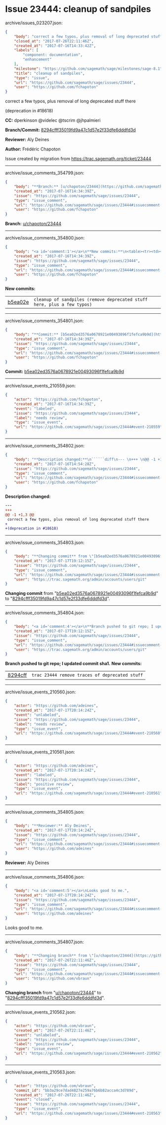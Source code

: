 # Issue 23444: cleanup of sandpiles

archive/issues_023207.json:
```json
{
    "body": "correct a few typos, plus removal of long deprecated stuff there\n\n(deprecation in #18618)\n\n**CC:**  dperkinson @videlec @tscrim @jhpalmieri\n\n**Branch/Commit:** [8294cfff35019fd9a47c1d57e2f33dfe6dddfd3d](https://github.com/sagemath/sagetrac-mirror/commit/8294cfff35019fd9a47c1d57e2f33dfe6dddfd3d)\n\n**Reviewer:** Aly Deines\n\n**Author:** Fr\u00e9d\u00e9ric Chapoton\n\nIssue created by migration from https://trac.sagemath.org/ticket/23444\n\n",
    "closed_at": "2017-07-26T22:11:46Z",
    "created_at": "2017-07-16T14:33:42Z",
    "labels": [
        "component: documentation",
        "enhancement"
    ],
    "milestone": "https://github.com/sagemath/sage/milestones/sage-8.1",
    "title": "cleanup of sandpiles",
    "type": "issue",
    "url": "https://github.com/sagemath/sage/issues/23444",
    "user": "https://github.com/fchapoton"
}
```
correct a few typos, plus removal of long deprecated stuff there

(deprecation in #18618)

**CC:**  dperkinson @videlec @tscrim @jhpalmieri

**Branch/Commit:** [8294cfff35019fd9a47c1d57e2f33dfe6dddfd3d](https://github.com/sagemath/sagetrac-mirror/commit/8294cfff35019fd9a47c1d57e2f33dfe6dddfd3d)

**Reviewer:** Aly Deines

**Author:** Frédéric Chapoton

Issue created by migration from https://trac.sagemath.org/ticket/23444





---

archive/issue_comments_354799.json:
```json
{
    "body": "**Branch:** [u/chapoton/23444](https://github.com/sagemath/sagetrac-mirror/tree/u/chapoton/23444)",
    "created_at": "2017-07-16T14:34:39Z",
    "issue": "https://github.com/sagemath/sage/issues/23444",
    "type": "issue_comment",
    "url": "https://github.com/sagemath/sage/issues/23444#issuecomment-354799",
    "user": "https://github.com/fchapoton"
}
```

**Branch:** [u/chapoton/23444](https://github.com/sagemath/sagetrac-mirror/tree/u/chapoton/23444)



---

archive/issue_comments_354800.json:
```json
{
    "body": "<a id='comment:1'></a>\n**New commits:**\n<table><tr><td><a href=\"https://github.com/sagemath/sagetrac-mirror/commit/b5ea02ed3576a0678921e00493096f1fefca9b9d\">b5ea02e</a></td><td><code>cleanup of sandpiles (remove deprecated stuff here, plus a few typos)</code></td></tr></table>\n",
    "created_at": "2017-07-16T14:34:39Z",
    "issue": "https://github.com/sagemath/sage/issues/23444",
    "type": "issue_comment",
    "url": "https://github.com/sagemath/sage/issues/23444#issuecomment-354800",
    "user": "https://github.com/fchapoton"
}
```

<a id='comment:1'></a>
**New commits:**
<table><tr><td><a href="https://github.com/sagemath/sagetrac-mirror/commit/b5ea02ed3576a0678921e00493096f1fefca9b9d">b5ea02e</a></td><td><code>cleanup of sandpiles (remove deprecated stuff here, plus a few typos)</code></td></tr></table>




---

archive/issue_comments_354801.json:
```json
{
    "body": "**Commit:** [b5ea02ed3576a0678921e00493096f1fefca9b9d](https://github.com/sagemath/sagetrac-mirror/commit/b5ea02ed3576a0678921e00493096f1fefca9b9d)",
    "created_at": "2017-07-16T14:34:39Z",
    "issue": "https://github.com/sagemath/sage/issues/23444",
    "type": "issue_comment",
    "url": "https://github.com/sagemath/sage/issues/23444#issuecomment-354801",
    "user": "https://github.com/fchapoton"
}
```

**Commit:** [b5ea02ed3576a0678921e00493096f1fefca9b9d](https://github.com/sagemath/sagetrac-mirror/commit/b5ea02ed3576a0678921e00493096f1fefca9b9d)



---

archive/issue_events_210559.json:
```json
{
    "actor": "https://github.com/fchapoton",
    "created_at": "2017-07-16T14:34:39Z",
    "event": "labeled",
    "issue": "https://github.com/sagemath/sage/issues/23444",
    "label": "needs review",
    "type": "issue_event",
    "url": "https://github.com/sagemath/sage/issues/23444#event-210559"
}
```



---

archive/issue_comments_354802.json:
```json
{
    "body": "**Description changed:**\n``````diff\n--- \n+++ \n@@ -1 +1,3 @@\n correct a few typos, plus removal of long deprecated stuff there\n+\n+(deprecation in #18618)\n``````\n",
    "created_at": "2017-07-16T14:54:28Z",
    "issue": "https://github.com/sagemath/sage/issues/23444",
    "type": "issue_comment",
    "url": "https://github.com/sagemath/sage/issues/23444#issuecomment-354802",
    "user": "https://github.com/fchapoton"
}
```

**Description changed:**
``````diff
--- 
+++ 
@@ -1 +1,3 @@
 correct a few typos, plus removal of long deprecated stuff there
+
+(deprecation in #18618)
``````




---

archive/issue_comments_354803.json:
```json
{
    "body": "**Changing commit** from \"[b5ea02ed3576a0678921e00493096f1fefca9b9d](https://github.com/sagemath/sagetrac-mirror/commit/b5ea02ed3576a0678921e00493096f1fefca9b9d)\" to \"[8294cfff35019fd9a47c1d57e2f33dfe6dddfd3d](https://github.com/sagemath/sagetrac-mirror/commit/8294cfff35019fd9a47c1d57e2f33dfe6dddfd3d)\".",
    "created_at": "2017-07-17T19:12:15Z",
    "issue": "https://github.com/sagemath/sage/issues/23444",
    "type": "issue_comment",
    "url": "https://github.com/sagemath/sage/issues/23444#issuecomment-354803",
    "user": "https://trac.sagemath.org/admin/accounts/users/git"
}
```

**Changing commit** from "[b5ea02ed3576a0678921e00493096f1fefca9b9d](https://github.com/sagemath/sagetrac-mirror/commit/b5ea02ed3576a0678921e00493096f1fefca9b9d)" to "[8294cfff35019fd9a47c1d57e2f33dfe6dddfd3d](https://github.com/sagemath/sagetrac-mirror/commit/8294cfff35019fd9a47c1d57e2f33dfe6dddfd3d)".



---

archive/issue_comments_354804.json:
```json
{
    "body": "<a id='comment:4'></a>\n**Branch pushed to git repo; I updated commit sha1.** **New commits:**\n<table><tr><td><a href=\"https://github.com/sagemath/sagetrac-mirror/commit/8294cfff35019fd9a47c1d57e2f33dfe6dddfd3d\">8294cff</a></td><td><code>trac 23444 remove traces of deprecated stuff</code></td></tr></table>\n",
    "created_at": "2017-07-17T19:12:15Z",
    "issue": "https://github.com/sagemath/sage/issues/23444",
    "type": "issue_comment",
    "url": "https://github.com/sagemath/sage/issues/23444#issuecomment-354804",
    "user": "https://trac.sagemath.org/admin/accounts/users/git"
}
```

<a id='comment:4'></a>
**Branch pushed to git repo; I updated commit sha1.** **New commits:**
<table><tr><td><a href="https://github.com/sagemath/sagetrac-mirror/commit/8294cfff35019fd9a47c1d57e2f33dfe6dddfd3d">8294cff</a></td><td><code>trac 23444 remove traces of deprecated stuff</code></td></tr></table>




---

archive/issue_events_210560.json:
```json
{
    "actor": "https://github.com/adeines",
    "created_at": "2017-07-17T20:14:24Z",
    "event": "unlabeled",
    "issue": "https://github.com/sagemath/sage/issues/23444",
    "label": "needs review",
    "type": "issue_event",
    "url": "https://github.com/sagemath/sage/issues/23444#event-210560"
}
```



---

archive/issue_events_210561.json:
```json
{
    "actor": "https://github.com/adeines",
    "created_at": "2017-07-17T20:14:24Z",
    "event": "labeled",
    "issue": "https://github.com/sagemath/sage/issues/23444",
    "label": "positive review",
    "type": "issue_event",
    "url": "https://github.com/sagemath/sage/issues/23444#event-210561"
}
```



---

archive/issue_comments_354805.json:
```json
{
    "body": "**Reviewer:** Aly Deines",
    "created_at": "2017-07-17T20:14:24Z",
    "issue": "https://github.com/sagemath/sage/issues/23444",
    "type": "issue_comment",
    "url": "https://github.com/sagemath/sage/issues/23444#issuecomment-354805",
    "user": "https://github.com/adeines"
}
```

**Reviewer:** Aly Deines



---

archive/issue_comments_354806.json:
```json
{
    "body": "<a id='comment:5'></a>\nLooks good to me.",
    "created_at": "2017-07-17T20:14:24Z",
    "issue": "https://github.com/sagemath/sage/issues/23444",
    "type": "issue_comment",
    "url": "https://github.com/sagemath/sage/issues/23444#issuecomment-354806",
    "user": "https://github.com/adeines"
}
```

<a id='comment:5'></a>
Looks good to me.



---

archive/issue_comments_354807.json:
```json
{
    "body": "**Changing branch** from \"[u/chapoton/23444](https://github.com/sagemath/sagetrac-mirror/tree/u/chapoton/23444)\" to \"[8294cfff35019fd9a47c1d57e2f33dfe6dddfd3d](https://github.com/sagemath/sagetrac-mirror/commit/8294cfff35019fd9a47c1d57e2f33dfe6dddfd3d)\".",
    "created_at": "2017-07-26T22:11:46Z",
    "issue": "https://github.com/sagemath/sage/issues/23444",
    "type": "issue_comment",
    "url": "https://github.com/sagemath/sage/issues/23444#issuecomment-354807",
    "user": "https://github.com/vbraun"
}
```

**Changing branch** from "[u/chapoton/23444](https://github.com/sagemath/sagetrac-mirror/tree/u/chapoton/23444)" to "[8294cfff35019fd9a47c1d57e2f33dfe6dddfd3d](https://github.com/sagemath/sagetrac-mirror/commit/8294cfff35019fd9a47c1d57e2f33dfe6dddfd3d)".



---

archive/issue_events_210562.json:
```json
{
    "actor": "https://github.com/vbraun",
    "created_at": "2017-07-26T22:11:46Z",
    "event": "unlabeled",
    "issue": "https://github.com/sagemath/sage/issues/23444",
    "label": "positive review",
    "type": "issue_event",
    "url": "https://github.com/sagemath/sage/issues/23444#event-210562"
}
```



---

archive/issue_events_210563.json:
```json
{
    "actor": "https://github.com/vbraun",
    "commit_id": "bb3a29ce7dad4827e259a76b6b82acca4c3d789d",
    "created_at": "2017-07-26T22:11:46Z",
    "event": "closed",
    "issue": "https://github.com/sagemath/sage/issues/23444",
    "type": "issue_event",
    "url": "https://github.com/sagemath/sage/issues/23444#event-210563"
}
```
